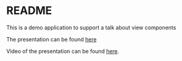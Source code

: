 # README

This is a demo application to support a talk about view components

The presentation can be found [here](./presentation)

Video of the presentation can be found [here](https://www.icloud.com/iclouddrive/0lRrdjK8NVs-uYgCeIpG_m6VA#presentation).
